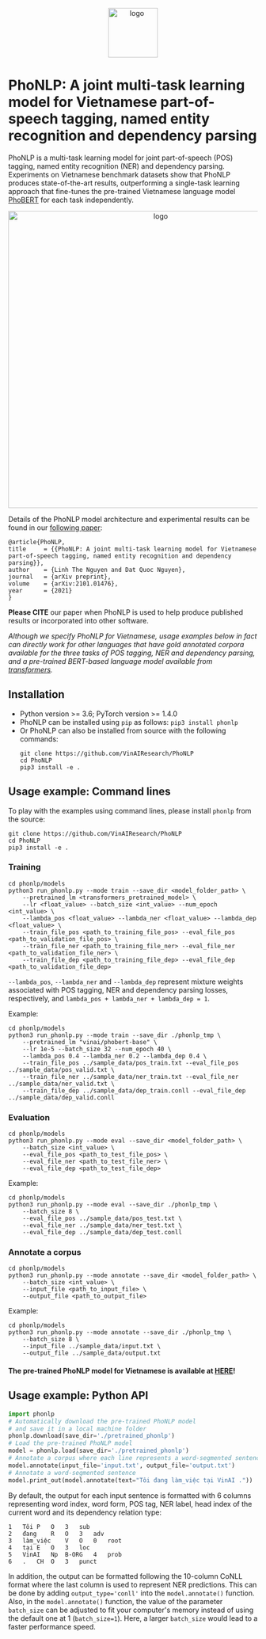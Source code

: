 <p align="center">	
<img width="100" alt="logo" src="https://user-images.githubusercontent.com/2412555/106093264-85897700-6162-11eb-9777-e2068d4442f2.png">
</p>


# PhoNLP: A joint multi-task learning model for Vietnamese part-of-speech tagging, named entity recognition and dependency parsing

PhoNLP is a multi-task learning model for joint part-of-speech (POS) tagging, named entity recognition (NER) and dependency parsing. Experiments on Vietnamese benchmark datasets show that PhoNLP produces state-of-the-art results, outperforming a single-task learning approach that fine-tunes the pre-trained Vietnamese language model [PhoBERT](https://github.com/VinAIResearch/PhoBERT) for each task independently.

<p align="center">	
<img width="600" alt="logo" src="https://user-images.githubusercontent.com/2412555/106093259-83271d00-6162-11eb-8fd6-93dbf4569aea.png">
</p>

Details of the PhoNLP model architecture and experimental results can be found in our [following paper](http://arxiv.org/abs/2101.01476):

    @article{PhoNLP,
    title     = {{PhoNLP: A joint multi-task learning model for Vietnamese part-of-speech tagging, named entity recognition and dependency parsing}},
    author    = {Linh The Nguyen and Dat Quoc Nguyen},
    journal   = {arXiv preprint},
    volume    = {arXiv:2101.01476},
    year      = {2021}
    }

**Please CITE** our paper when PhoNLP is used to help produce published results or incorporated into other software.

_Although we specify PhoNLP for Vietnamese, usage examples below in fact can directly work for other languages that have gold annotated corpora available for the three tasks of POS tagging, NER and dependency parsing, and a pre-trained BERT-based language model available from [transformers](https://huggingface.co/models)._

## Installation

- Python version >= 3.6; PyTorch version >= 1.4.0
- PhoNLP can be installed using `pip` as follows: `pip3 install phonlp`
- Or PhoNLP can also be installed from source with the following commands: 
	```
	git clone https://github.com/VinAIResearch/PhoNLP
	cd PhoNLP
	pip3 install -e .
	```

## Usage example: Command lines

To play with the examples using command lines, please install `phonlp` from the source:	
```
git clone https://github.com/VinAIResearch/PhoNLP
cd PhoNLP
pip3 install -e . 
```

### Training

```
cd phonlp/models
python3 run_phonlp.py --mode train --save_dir <model_folder_path> \
	--pretrained_lm <transformers_pretrained_model> \
	--lr <float_value> --batch_size <int_value> --num_epoch <int_value> \
	--lambda_pos <float_value> --lambda_ner <float_value> --lambda_dep <float_value> \
	--train_file_pos <path_to_training_file_pos> --eval_file_pos <path_to_validation_file_pos> \
	--train_file_ner <path_to_training_file_ner> --eval_file_ner <path_to_validation_file_ner> \
	--train_file_dep <path_to_training_file_dep> --eval_file_dep <path_to_validation_file_dep>
```

`--lambda_pos`, `--lambda_ner` and  `--lambda_dep` represent mixture weights associated with POS tagging, NER and dependency parsing losses, respectively, and `lambda_pos + lambda_ner + lambda_dep = 1`.

Example:

```
cd phonlp/models
python3 run_phonlp.py --mode train --save_dir ./phonlp_tmp \
	--pretrained_lm "vinai/phobert-base" \
	--lr 1e-5 --batch_size 32 --num_epoch 40 \
	--lambda_pos 0.4 --lambda_ner 0.2 --lambda_dep 0.4 \
	--train_file_pos ../sample_data/pos_train.txt --eval_file_pos ../sample_data/pos_valid.txt \
	--train_file_ner ../sample_data/ner_train.txt --eval_file_ner ../sample_data/ner_valid.txt \
	--train_file_dep ../sample_data/dep_train.conll --eval_file_dep ../sample_data/dep_valid.conll
```

### Evaluation

```
cd phonlp/models
python3 run_phonlp.py --mode eval --save_dir <model_folder_path> \
	--batch_size <int_value> \
	--eval_file_pos <path_to_test_file_pos> \
	--eval_file_ner <path_to_test_file_ner> \
	--eval_file_dep <path_to_test_file_dep> 
```

Example:

```
cd phonlp/models
python3 run_phonlp.py --mode eval --save_dir ./phonlp_tmp \
	--batch_size 8 \
	--eval_file_pos ../sample_data/pos_test.txt \
	--eval_file_ner ../sample_data/ner_test.txt \
	--eval_file_dep ../sample_data/dep_test.conll 
```


### Annotate a corpus

```
cd phonlp/models
python3 run_phonlp.py --mode annotate --save_dir <model_folder_path> \
	--batch_size <int_value> \
	--input_file <path_to_input_file> \
	--output_file <path_to_output_file> 
```

Example:

```
cd phonlp/models
python3 run_phonlp.py --mode annotate --save_dir ./phonlp_tmp \
	--batch_size 8 \
	--input_file ../sample_data/input.txt \
	--output_file ../sample_data/output.txt 
```

#### The pre-trained PhoNLP model for Vietnamese is available at [HERE](https://public.vinai.io/phonlp.pt)!


## Usage example: Python API

```python
import phonlp
# Automatically download the pre-trained PhoNLP model 
# and save it in a local machine folder
phonlp.download(save_dir='./pretrained_phonlp')
# Load the pre-trained PhoNLP model
model = phonlp.load(save_dir='./pretrained_phonlp')
# Annotate a corpus where each line represents a word-segmented sentence
model.annotate(input_file='input.txt', output_file='output.txt')
# Annotate a word-segmented sentence
model.print_out(model.annotate(text="Tôi đang làm_việc tại VinAI ."))
```

By default, the output for each input sentence is formatted with 6 columns representing word index, word form, POS tag, NER label, head index of the current word and its dependency relation type:

```
1	Tôi	P	O	3	sub	
2	đang	R	O	3	adv
3	làm_việc	V	O	0	root
4	tại	E	O	3	loc
5	VinAI	Np 	B-ORG	4	prob
6	.	CH	O	3	punct
```

In addition, the output can be formatted following the 10-column CoNLL format where the last column is used to represent NER predictions. This can be done by adding `output_type='conll'` into the `model.annotate()` function. Also, in the `model.annotate()` function, the value of the parameter `batch_size` can be adjusted to fit your computer's memory instead of using the default one at 1  (`batch_size=1`). Here, a larger `batch_size` would lead to a faster performance speed.

